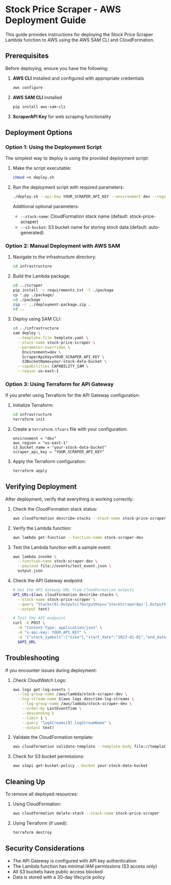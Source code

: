 # Stock Price Scraper - AWS Deployment Guide

This guide provides instructions for deploying the Stock Price Scraper Lambda function to AWS using the AWS SAM CLI and CloudFormation.

## Prerequisites

Before deploying, ensure you have the following:

1. **AWS CLI** installed and configured with appropriate credentials
   ```bash
   aws configure
   ```

2. **AWS SAM CLI** installed
   ```bash
   pip install aws-sam-cli
   ```

3. **ScraperAPI Key** for web scraping functionality

## Deployment Options

### Option 1: Using the Deployment Script

The simplest way to deploy is using the provided deployment script:

1. Make the script executable:
   ```bash
   chmod +x deploy.sh
   ```

2. Run the deployment script with required parameters:
   ```bash
   ./deploy.sh --api-key YOUR_SCRAPER_API_KEY --environment dev --region us-east-1
   ```

   Additional optional parameters:
   - `--stack-name`: CloudFormation stack name (default: stock-price-scraper)
   - `--s3-bucket`: S3 bucket name for storing stock data (default: auto-generated)

### Option 2: Manual Deployment with AWS SAM

1. Navigate to the infrastructure directory:
   ```bash
   cd infrastructure
   ```

2. Build the Lambda package:
   ```bash
   cd ../scraper
   pip install -r requirements.txt -t ./package
   cp *.py ./package/
   cd ./package
   zip -r ../deployment-package.zip .
   cd ..
   ```

3. Deploy using SAM CLI:
   ```bash
   cd ../infrastructure
   sam deploy \
     --template-file template.yaml \
     --stack-name stock-price-scraper \
     --parameter-overrides \
       Environment=dev \
       ScraperApiKey=YOUR_SCRAPER_API_KEY \
       S3BucketName=your-stock-data-bucket \
     --capabilities CAPABILITY_IAM \
     --region us-east-1
   ```

### Option 3: Using Terraform for API Gateway

If you prefer using Terraform for the API Gateway configuration:

1. Initialize Terraform:
   ```bash
   cd infrastructure
   terraform init
   ```

2. Create a `terraform.tfvars` file with your configuration:
   ```
   environment = "dev"
   aws_region = "us-east-1"
   s3_bucket_name = "your-stock-data-bucket"
   scraper_api_key = "YOUR_SCRAPER_API_KEY"
   ```

3. Apply the Terraform configuration:
   ```bash
   terraform apply
   ```

## Verifying Deployment

After deployment, verify that everything is working correctly:

1. Check the CloudFormation stack status:
   ```bash
   aws cloudformation describe-stacks --stack-name stock-price-scraper
   ```

2. Verify the Lambda function:
   ```bash
   aws lambda get-function --function-name stock-scraper-dev
   ```

3. Test the Lambda function with a sample event:
   ```bash
   aws lambda invoke \
     --function-name stock-scraper-dev \
     --payload file://events/test_event.json \
     output.json
   ```

4. Check the API Gateway endpoint:
   ```bash
   # Get the API Gateway URL from CloudFormation outputs
   API_URL=$(aws cloudformation describe-stacks \
     --stack-name stock-price-scraper \
     --query "Stacks[0].Outputs[?OutputKey=='StockScraperApi'].OutputValue" \
     --output text)
   
   # Test the API endpoint
   curl -X POST \
     -H "Content-Type: application/json" \
     -H "x-api-key: YOUR_API_KEY" \
     -d '{"stock_symbols":["nike"],"start_date":"2023-01-01","end_date":"2023-01-31","output_format":"json"}' \
     $API_URL
   ```

## Troubleshooting

If you encounter issues during deployment:

1. Check CloudWatch Logs:
   ```bash
   aws logs get-log-events \
     --log-group-name /aws/lambda/stock-scraper-dev \
     --log-stream-name $(aws logs describe-log-streams \
       --log-group-name /aws/lambda/stock-scraper-dev \
       --order-by LastEventTime \
       --descending \
       --limit 1 \
       --query "logStreams[0].logStreamName" \
       --output text)
   ```

2. Validate the CloudFormation template:
   ```bash
   aws cloudformation validate-template --template-body file://template.yaml
   ```

3. Check for S3 bucket permissions:
   ```bash
   aws s3api get-bucket-policy --bucket your-stock-data-bucket
   ```

## Cleaning Up

To remove all deployed resources:

1. Using CloudFormation:
   ```bash
   aws cloudformation delete-stack --stack-name stock-price-scraper
   ```

2. Using Terraform (if used):
   ```bash
   terraform destroy
   ```

## Security Considerations

- The API Gateway is configured with API key authentication
- The Lambda function has minimal IAM permissions (S3 access only)
- All S3 buckets have public access blocked
- Data is stored with a 30-day lifecycle policy
